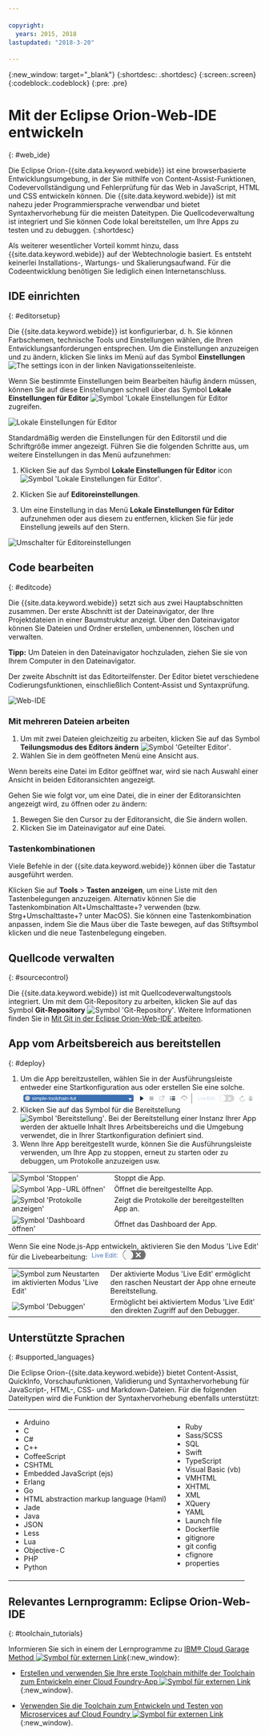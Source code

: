 ```yaml
---

copyright:
  years: 2015, 2018
lastupdated: "2018-3-20"

---
```


{:new_window: target="_blank"}
{:shortdesc: .shortdesc}
{:screen:.screen}
{:codeblock:.codeblock}
{:pre: .pre}

# Mit der Eclipse Orion-Web-IDE entwickeln
{: #web_ide}

Die Eclipse Orion-{{site.data.keyword.webide}} ist eine browserbasierte Entwicklungsumgebung, in der Sie mithilfe von Content-Assist-Funktionen, Codevervollständigung und Fehlerprüfung für das Web in JavaScript, HTML und CSS entwickeln können. Die {{site.data.keyword.webide}} ist mit nahezu jeder Programmiersprache verwendbar und bietet Syntaxhervorhebung für die meisten Dateitypen. Die Quellcodeverwaltung ist integriert und Sie können Code lokal bereitstellen, um Ihre Apps zu testen und zu debuggen.
{:shortdesc}

Als weiterer wesentlicher Vorteil kommt hinzu, dass {{site.data.keyword.webide}} auf der Webtechnologie basiert. Es entsteht keinerlei Installations-, Wartungs- und Skalierungsaufwand. Für die Codeentwicklung benötigen Sie lediglich einen Internetanschluss.

## IDE einrichten
{: #editorsetup}

Die {{site.data.keyword.webide}} ist konfigurierbar, d. h. Sie können Farbschemen, technische Tools und Einstellungen wählen, die Ihren Entwicklungsanforderungen entsprechen. Um die Einstellungen anzuzeigen und zu ändern, klicken Sie links im Menü auf das Symbol **Einstellungen** <img class="inline" src="images/webide_settings_icon_light_small.png"  alt="The settings icon"> in der linken Navigationsseitenleiste.

Wenn Sie bestimmte Einstellungen beim Bearbeiten häufig ändern müssen, können Sie auf diese Einstellungen schnell über das Symbol **Lokale Einstellungen für Editor** <img class="inline" src="images/webide_local_settings_icon_light_small.png"  alt="Symbol 'Lokale Einstellungen für Editor"> zugreifen.

![Lokale Einstellungen für Editor](images/webide_local_editor_settings_light.png)

Standardmäßig werden die Einstellungen für den Editorstil und die Schriftgröße immer angezeigt. Führen Sie die folgenden Schritte aus, um weitere Einstellungen in das Menü aufzunehmen:

1. Klicken Sie auf das Symbol **Lokale Einstellungen für Editor** icon <img class="inline" src="images/webide_local_settings_icon_light_small.png"  alt="Symbol 'Lokale Einstellungen für Editor'">.

2. Klicken Sie auf **Editoreinstellungen**.

3. Um eine Einstellung in das Menü **Lokale Einstellungen für Editor** aufzunehmen oder aus diesem zu entfernen, klicken Sie für jede Einstellung jeweils auf den Stern.

![Umschalter für Editoreinstellungen](images/webide_editor_settings_toggle_light.png)


## Code bearbeiten
{: #editcode}

Die {{site.data.keyword.webide}} setzt sich aus zwei Hauptabschnitten zusammen. Der erste Abschnitt ist der Dateinavigator, der Ihre Projektdateien in einer Baumstruktur anzeigt. Über den Dateinavigator können Sie Dateien und Ordner erstellen, umbenennen, löschen und verwalten.

**Tipp:** Um Dateien in den Dateinavigator hochzuladen, ziehen Sie sie von Ihrem Computer in den Dateinavigator.

Der zweite Abschnitt ist das Editorteilfenster. Der Editor bietet verschiedene Codierungsfunktionen, einschließlich Content-Assist und Syntaxprüfung.

![Web-IDE](images/webide_light.png)

### Mit mehreren Dateien arbeiten
1. Um mit zwei Dateien gleichzeitig zu arbeiten, klicken Sie auf das Symbol **Teilungsmodus des Editors ändern** <img class="inline" src="images/webide_split_editor_icon_light_small.png"  alt="Symbol 'Geteilter Editor'">.
2. Wählen Sie in dem geöffneten Menü eine Ansicht aus.

 Wenn bereits eine Datei im Editor geöffnet war, wird sie nach Auswahl einer Ansicht in beiden Editoransichten angezeigt.

 Gehen Sie wie folgt vor, um eine Datei, die in einer der Editoransichten angezeigt wird, zu öffnen oder zu ändern:
 1. Bewegen Sie den Cursor zu der Editoransicht, die Sie ändern wollen.
 2. Klicken Sie im Dateinavigator auf eine Datei.

### Tastenkombinationen
Viele Befehle in der {{site.data.keyword.webide}} können über die Tastatur ausgeführt werden.

Klicken Sie auf **Tools** > **Tasten anzeigen**, um eine Liste mit den Tastenbelegungen anzuzeigen. Alternativ können Sie die Tastenkombination Alt+Umschalttaste+? verwenden (bzw. Strg+Umschalttaste+? unter MacOS). Sie können eine Tastenkombination anpassen, indem Sie die Maus über die Taste bewegen, auf das Stiftsymbol klicken und die neue Tastenbelegung eingeben.

## Quellcode verwalten
{: #sourcecontrol}

Die {{site.data.keyword.webide}} ist mit Quellcodeverwaltungstools integriert. Um mit dem Git-Repository zu arbeiten, klicken Sie auf das Symbol **Git-Repository** <img class="inline" src="images/webide_git_icon_light_small.png"  alt="Symbol 'Git-Repository'">.  Weitere Informationen finden Sie in [Mit Git in der Eclipse Orion-Web-IDE arbeiten](/docs/services/ContinuousDelivery/git_web_ide.html#git_web_ide).

## App vom Arbeitsbereich aus bereitstellen
{: #deploy}

1. Um die App bereitzustellen, wählen Sie in der Ausführungsleiste entweder eine Startkonfiguration aus oder erstellen Sie eine solche.
   ![Ausführungsleiste](images/webide_runbar_light.png)   
1. Klicken Sie auf das Symbol für die Bereitstellung <img class="inline" src="images/webide_deploy_button_light_small.png"  alt="Symbol 'Bereitstellung'">. Bei der Bereitstellung einer Instanz Ihrer App werden der aktuelle Inhalt Ihres Arbeitsbereichs und die Umgebung verwendet, die in Ihrer Startkonfiguration definiert sind.
2. Wenn Ihre App bereitgestellt wurde, können Sie die Ausführungsleiste verwenden, um Ihre App zu stoppen, erneut zu starten oder zu debuggen, um Protokolle anzuzeigen usw.

<table>
<tr><td><img src="./images/stop_button.png"  alt="Symbol 'Stoppen'"></td><td>Stoppt die App.</td></tr>
<tr><td> <img src="./images/open_app_url.png"  alt="Symbol 'App-URL öffnen'"></td><td> Öffnet die bereitgestellte App.</td></tr>
<tr><td><img src="./images/view_logs.png"  alt="Symbol 'Protokolle anzeigen'"></td><td>Zeigt die Protokolle der bereitgestellten App an.</td></tr>
<tr><td><img src="./images/open_dashboard.png"  alt="Symbol 'Dashboard öffnen'"></td><td>Öffnet das Dashboard der App.</td></tr>
</table>

Wenn Sie eine Node.js-App entwickeln, aktivieren Sie den Modus 'Live Edit' für die Livebearbeitung: <img  src="./images/enable_live_edit.png"  alt="Schieberegler für die Aktivierung des Modus 'Live Edit'">

<table><tr><td><img src="./images/live_edit_restart.png"  alt="Symbol zum Neustarten im aktivierten Modus 'Live Edit'"></td><td>Der aktivierte Modus 'Live Edit' ermöglicht den raschen Neustart der App ohne erneute Bereitstellung.</td></tr>
<tr><td> <img src="./images/debug_icon.png"  alt="Symbol 'Debuggen'"></td>
<td>Ermöglicht bei aktiviertem Modus 'Live Edit' den direkten Zugriff auf den Debugger.
</td></tr>
</table>

<!-- 3/6/2016: bl commands don't work with V2/CD
## Editing outside of the {{site.data.keyword.webide}}
{: #editlocal}

To use an editor besides the {{site.data.keyword.webide}}, set up {{site.data.keyword.Bluemix_live}} so that you can work directly with your project files in any tool. {{site.data.keyword.Bluemix_live_notm}} is a command-line application that synchronizes the changes in your local file system with your cloud workspace in {{site.data.keyword.Bluemix_short}}.

### Before you begin

Download and install the [{{site.data.keyword.Bluemix_live_notm}} command-line interface ![External link icon](../../icons/launch-glyph.svg "External link icon")](http://livesyncdownload.ng.bluemix.net){: new_window}.

### Synchronizing your local environment with {{site.data.keyword.Bluemix_notm}}
{: #edit_local_download}

1. Open a command-line window.
2. Sign in to {{site.data.keyword.Bluemix_notm}}:

	```
	bl login
	```
	{: pre}

3. When you are prompted, enter your IBMid and password.
4. View a list of your {{site.data.keyword.Bluemix_notm}} projects:

	```
	bl projects
	```
	{: pre}

4. Synchronize your local environment with your project on {{site.data.keyword.Bluemix_notm}}:

	```
	bl sync projectName
	```
	{: pre}

where `projectName` is your {{site.data.keyword.Bluemix_notm}} app's name.

When you are finished editing, enter `q` to end synchronization.

### Enabling the Desktop Sync feature to edit code locally

The Desktop Sync feature is like Live Edit mode for the command line. You need the Desktop Sync feature to debug on the command line.
1. In another command-line window, enable the Desktop Sync feature:

	```
	cd localDirectory
	bl start
	```
	{: codeblock}

2. Use the launch configuration that you created in the {{site.data.keyword.webide}}. After you select the launch configuration, the Desktop Sync feature is enabled in your local environment. In the command-line window that you just opened, you can view the app's URL, the debug URL, the manage URL, and view the {{site.data.keyword.Bluemix_live_notm}} state.

3. Refresh the browser and verify that you can see the changes that you saved to static files in the local workspace.

### Disabling the Desktop Sync feature

1. In the second command-line window, enter `bl stop`.
2. In the first command-line window, enter `q`.

-->

## Unterstützte Sprachen
{: #supported_languages}

Die Eclipse Orion-{{site.data.keyword.webide}} bietet Content-Assist, QuickInfo, Vorschaufunktionen, Validierung und Syntaxhervorhebung für JavaScript-, HTML-, CSS- und Markdown-Dateien. Für die folgenden Dateitypen wird die Funktion der Syntaxhervorhebung ebenfalls unterstützt:

<table>
<tr>
<td>
<ul><li>Arduino
</li><li>C</li>
<li>C#
</li><li>C++
</li><li>CoffeeScript
</li><li>CSHTML
</li><li>Embedded JavaScript (ejs)
</li><li>Erlang
</li><li>Go
</li><li>HTML abstraction markup language (Haml)
</li><li>Jade
</li><li>Java
</li><li>JSON
</li><li>Less  
</li><li>Lua  
</li><li>Objective-C
</li><li>PHP
</li><li>Python</li></ul>
</td>
<td>
<ul><li>Ruby
</li><li>Sass/SCSS
</li><li>SQL
</li><li>Swift
</li><li>TypeScript
</li><li>Visual Basic (vb)
</li><li>VMHTML
</li><li>XHTML
</li><li>XML
</li><li>XQuery
</li><li>YAML
</li><li>Launch file 	
</li><li>Dockerfile
</li><li>gitignore
</li><li>git config
</li><li>cfignore
</li><li>properties
</li></ul>
</td>
</tr>
</table>

## Relevantes Lernprogramm: Eclipse Orion-Web-IDE
{: #toolchain_tutorials}

Informieren Sie sich in einem der Lernprogramme zu [IBM&reg; Cloud Garage Method ![Symbol für externen Link](../../icons/launch-glyph.svg "Symbol für externen Link")](https://www.ibm.com/cloud/garage){:new_window}:

  * [Erstellen und verwenden Sie Ihre erste Toolchain mithilfe der Toolchain zum Entwickeln einer Cloud Foundry-App ![Symbol für externen Link](../../icons/launch-glyph.svg "Symbol für externen Link")](https://www.ibm.com/cloud/garage/tutorials/introduce-develop-cloud-foundry-app-toolchain){:new_window}.

  * [Verwenden Sie die Toolchain zum Entwickeln und Testen von Microservices auf Cloud Foundry ![Symbol für externen Link](../../icons/launch-glyph.svg "Symbol für externen Link")](https://www.ibm.com/cloud/garage/tutorials/use-develop-test-microservices-on-cloud-foundry-toolchain){:new_window}.
